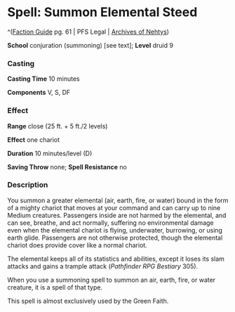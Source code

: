 # Spell: Summon Elemental Steed

^([Faction Guide][ss-summon-elemental-steed] pg. 61 | PFS Legal | [Archives of Nehtys][sn-summon-elemental-steed])

**School** conjuration (summoning) [see text]; **Level** druid 9

### Casting

**Casting Time** 10 minutes  

**Components** V, S, DF

### Effect

**Range** close (25 ft. + 5 ft./2 levels)  

**Effect** one chariot  

**Duration** 10 minutes/level (D)  

**Saving Throw** none; **Spell Resistance** no

### Description

You summon a greater elemental (air, earth, fire, or water) bound in the form of a mighty chariot that moves at your command and can carry up to nine Medium creatures. Passengers inside are not harmed by the elemental, and can see, breathe, and act normally, suffering no environmental damage even when the elemental chariot is flying, underwater, burrowing, or using earth glide. Passengers are not otherwise protected, though the elemental chariot does provide cover like a normal chariot.  

The elemental keeps all of its statistics and abilities, except it loses its slam attacks and gains a trample attack (_Pathfinder RPG Bestiary_ 305).  

When you use a summoning spell to summon an air, earth, fire, or water creature, it is a spell of that type.  

This spell is almost exclusively used by the Green Faith.

[ss-summon-elemental-steed]: http://paizo.com/store/downloads/p
[sn-summon-elemental-steed]: http://www.archivesofnethys.com/SpellDisplay.aspx?ItemName=Summon%20Elemental%20Steed